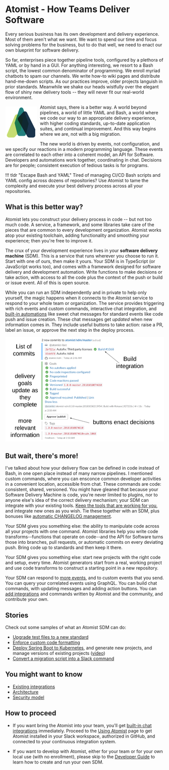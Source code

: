 # Atomist - How Teams Deliver Software

Every serious business has its own development and delivery experience. Most of them
aren't what we want. We want to spend our time and focus solving problems for the business, but to do that well, 
we need to enact our own blueprint for software delivery.

So far, enterprises piece together pipeline tools, configured by a plethora of YAML or by hand in a GUI. For
anything interesting, we resort to a Bash script, the lowest common denominator of programming. 
We enroll myriad chatbots to spam our channels. We write how-to wiki pages and distribute hand-me-down scripts.
As our practices improve, older projects languish in prior standards. Meanwhile we shake our heads wistfully over 
the elegant flow of shiny new delivery tools -- they will never fit our real-world environment.

<img style="float:left; margin-top:7px; margin-right:10px; margin-bottom:10px; margin-left:0px;" src="img/atomist-logo.png" height="100px" width="100px" alt="Atomist logo"/>

Atomist says, there is a better way. A world beyond pipelines, a world of little YAML and Bash,
a world where we code our way to an appropriate delivery experience, with higher coding standards, 
up-to-date application suites, and continual improvement.
And this way begins where we are, not with a big migration.

The new world is driven by events, not configuration, and we specify our reactions in a modern programming language.
These events are correlated to each other into a coherent model, an API for Software.
Developers and automations work together, coordinating in chat. Decisions are for people;
consistent execution of tedious tasks is for programs.

!!! tldr "Escape Bash and YAML"
    Tired of managing CI/CD Bash scripts and YAML config across dozens
    of repositories?  Use Atomist to tame the complexity and execute
    your best delivery process across all your repositories.

[www]: https://atomist.com/ (Atomist - How Teams Deliver Software)

## What is this better way?

Atomist lets you construct your delivery process in code -- but not too much code.
A service, a framework, and some libraries take care of the pieces that are common to every
development organization. Atomist works atop your existing toolchain, adding functionality 
and smoothing your experience; then you're free to improve it.

The crux of your development experience lives in your **software delivery machine** (SDM).
This is a service that runs wherever you choose to run it. Start with one of ours,
then make it yours. Your SDM is in TypeScript (or JavaScript works too), and comes with
a framework designed for software delivery and development automation. Write functions to make decisions
or take action, with access to all the code plus the context of the push or build or issue event.
All of this is open source.

While you can run an SDM independently and in private to help only yourself, the magic happens
when it connects to the Atomist service to respond to your whole team or organization.
The service provides triggering with rich events and custom commands, interactive chat integration,
and [built-in automations][lifecycle] like sweet chat messages for standard events like
code push and issue creation. These chat messages get _updated_ when new information comes in. They include
useful buttons to take action: raise a PR, label an issue, or approve the next step in the deploy process.

![Push Lifecycle](./img/push-notice.png)

## But wait, there's more!

I've talked about how your delivery flow can be defined in code instead of Bash, 
in one open place instead of many narrow pipelines. I mentioned custom commands, where you can ensconce 
common developer activities in a convenient location, accessible from chat. These commands are code:
consistent, shared, versioned. You might have gleaned that because your Software Delivery Machine is code, you're
never limited to plugins, nor to anyone else's idea of the correct delivery mechanism; your SDM can integrate with your existing tools. [Keep the tools that are working for you][favorite-tools-blog], and integrate new ones
as you wish. Tie these together with an SDM, plus bonuses like [automatic CHANGELOG management][changelog-pack].

Your SDM gives you something else: the ability to manipulate code across all your projects with one command. 
Atomist libraries help you write code transforms--functions that operate on code--and the API for Software
turns those into branches, pull requests, or automatic commits on every deviating push. Bring code up to standards
and then keep it there.

Your SDM gives you something else: start new projects with the right code and setup, every time. Atomist generators
start from a real, working project and use code transforms to construct a starting point in a new repository. 

Your SDM can respond to [more events][events], and to custom events that you send. You can query your correlated events
using GraphQL. You can build chat commands, with updating messages and adding action buttons. 
You can [add integrations][pack]
and commands written by Atomist and the community, and contribute your own.

[changelog-pack]: pack/changelog.md (Changelog Pack)
[events]: developer/event.md (SDM Events)
[pack]: pack/index.md (List of Packs)
[favorite-tools-blog]: https://the-composition.com/one-great-delivery-experience-your-favorite-tools-7f390f57d896 (One Great Delivery Experience, Your Favorite Tools blog)

## Stories

Check out some samples of what an Atomist SDM can do:

*  [Upgrade test files to a new standard][autofix-blog-test]
*  [Enforce custom code formatting][autofix-blog-stars]
*  [Deploy Spring Boot to Kubernetes][spring-boot-to-k8s-blog], and generate new projects, and manage versions of existing projects ([video][spring-one])
*  [Convert a migration script into a Slack command][schema-deploy-blog]

[spring-one]: https://www.youtube.com/watch?v=VDCHnTPknsI (Rod Johnson speaks at Spring One 2018)
[spring-boot-to-k8s-blog]: https://the-composition.com/deploy-your-spring-boot-application-to-kubernetes-in-3-mins-fdd37a212c6c (Christian Dupuis's Spring Boot to Kubernetes Blog)
[autofix-blog-test]: https://the-composition.com/making-change-stick-with-code-transforms-and-autofixes-587d19e0ba1b (Rod blogs about upgrading test file names)
[autofix-blog-stars]: https://the-composition.com/align-the-stars-programmatically-35dc5625f97d (Jess blogs about autofixing comment formatting)
[schema-deploy-blog]: https://the-composition.com/automation-story-graphql-schema-deployment-7893eb55ed18 (Jess blogs about graphql schema deploy)

## You might want to know

*  [Existing integrations][integrations]
*  [Architecture][]
*  [Security model][security]

[integrations]: user/integrations.md (Existing Atomist Integrations)
[security]: developer/security.md (Atomist Security Model)
[architecture]: developer/architecture.md (Atomist Architecture)

## How to proceed
 
-   If you want bring the Atomist into your team, you'll get [built-in
    chat integrations][lifecycle] immediately. Proceed to the [Using
    Atomist][user] page to get Atomist installed in your Slack
    workspace, authorized in GitHub, and connected to your continuous
    integration system.

-   If you want to develop with Atomist, either for your team or for your
    own local use (with no enrollment), please skip to the [Developer
    Guide][dev-guide] to learn how to create and run your own
    SDM.

[user]: user/index.md (Atomist User Guide)
[quick-start]: quick-start.md (Atomist Developer Quick Start)
[dev-guide]: developer/sdm.md (Atomist Automations Developer Guide)
[lifecycle]: user/lifecycle.md (Built-in Chat Integrations)